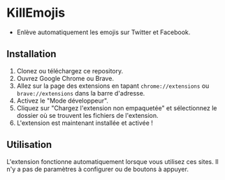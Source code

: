 # KillEmojis

- Enlève automatiquement les emojis sur Twitter et Facebook.

## Installation

1. Clonez ou téléchargez ce repository.
2. Ouvrez Google Chrome ou Brave.
3. Allez sur la page des extensions en tapant `chrome://extensions` ou `brave://extensions` dans la barre d'adresse.
4. Activez le "Mode développeur".
5. Cliquez sur "Chargez l'extension non empaquetée" et sélectionnez le dossier où se trouvent les fichiers de l'extension.
6. L'extension est maintenant installée et activée !

## Utilisation

L'extension fonctionne automatiquement lorsque vous utilisez ces sites. Il n'y a pas de paramètres à configurer ou de boutons à appuyer.
